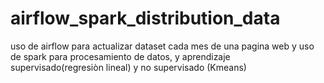 # airflow_spark_distribution_data
uso de airflow para actualizar dataset cada mes de una pagina web y uso de spark para procesamiento de datos, y aprendizaje supervisado(regresiòn lineal) y no supervisado (Kmeans)
